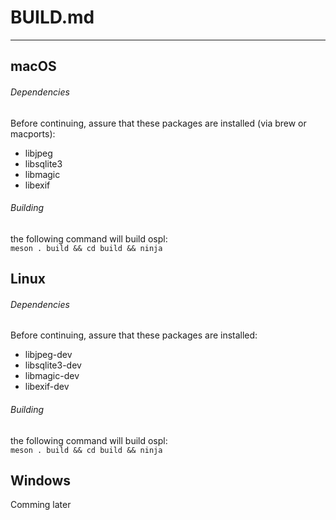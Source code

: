 # BUILD.md
---------------------------------------------------
## macOS 
###### Dependencies
Before continuing, assure that these packages are installed (via brew or macports):

- libjpeg
- libsqlite3
- libmagic
- libexif

###### Building
the following command will build ospl:   
`meson . build && cd build && ninja`

## Linux
###### Dependencies
Before continuing, assure that these packages are installed:
- libjpeg-dev
- libsqlite3-dev
- libmagic-dev
- libexif-dev

###### Building
the following command will build ospl:   
`meson . build && cd build && ninja`

## Windows
Comming later
